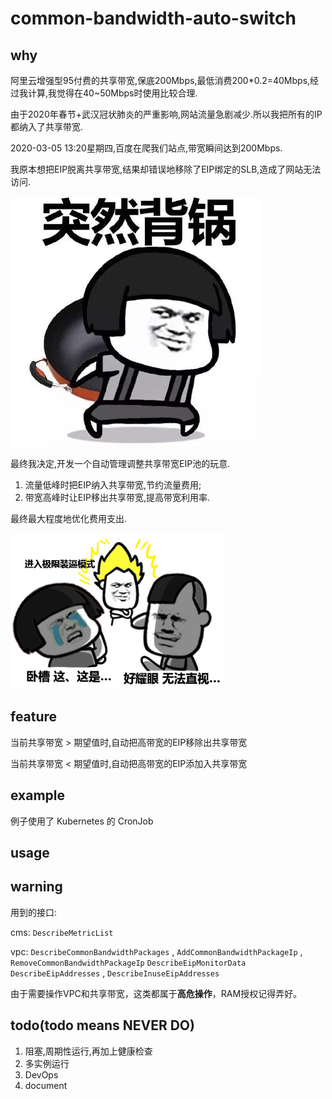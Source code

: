 # common-bandwidth-auto-switch

## why

阿里云增强型95付费的共享带宽,保底200Mbps,最低消费200*0.2=40Mbps,经过我计算,我觉得在40~50Mbps时使用比较合理.

由于2020年春节+武汉冠状肺炎的严重影响,网站流量急剧减少.所以我把所有的IP都纳入了共享带宽.

2020-03-05 13:20星期四,百度在爬我们站点,带宽瞬间达到200Mbps.

我原本想把EIP脱离共享带宽,结果却错误地移除了EIP绑定的SLB,造成了网站无法访问.

![](/img/guo.jpg)

最终我决定,开发一个自动管理调整共享带宽EIP池的玩意.

1. 流量低峰时把EIP纳入共享带宽,节约流量费用;
1. 带宽高峰时让EIP移出共享带宽,提高带宽利用率.

最终最大程度地优化费用支出.

![](/img/b.jpg)

## feature

当前共享带宽 > 期望值时,自动把高带宽的EIP移除出共享带宽

当前共享带宽 < 期望值时,自动把高带宽的EIP添加入共享带宽

## example

例子使用了 Kubernetes 的 CronJob

## usage

## warning

用到的接口:

cms: `DescribeMetricList`

vpc: `DescribeCommonBandwidthPackages` , `AddCommonBandwidthPackageIp` , `RemoveCommonBandwidthPackageIp` `DescribeEipMonitorData` `DescribeEipAddresses` , `DescribeInuseEipAddresses`

由于需要操作VPC和共享带宽，这类都属于**高危操作**，RAM授权记得弄好。

## todo(todo means NEVER DO)

1. 阻塞,周期性运行,再加上健康检查
1. 多实例运行
1. DevOps
1. document